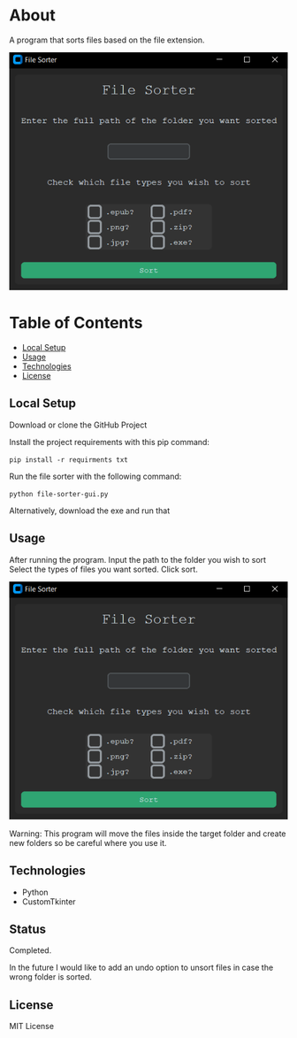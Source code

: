# About

A program that sorts files based on the file extension.

![Alt text](screenshot.png)

# Table of Contents

- [Local Setup](#local-setup)
- [Usage](#usage)
- [Technologies](#technologies)
- [License](#license)

## Local Setup

Download or clone the GitHub Project

Install the project requirements with this pip command:

`pip install -r requirments txt`

Run the file sorter with the following command:

`python file-sorter-gui.py`

Alternatively, download the exe and run that

## Usage

After running the program. Input the path to the folder you wish to sort
Select the types of files you want sorted. Click sort.

![Alt text](screenshot.png)

Warning: This program will move the files inside the target folder and create new folders so be careful where you use it. 



## Technologies

- Python
- CustomTkinter

## Status

Completed. 

In the future I would like to add an undo option to unsort files in case the wrong folder is sorted.

## License

MIT License


